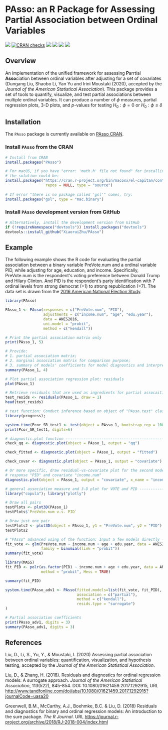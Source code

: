 # PAsso: an R Package for Assessing Partial Association between Ordinal Variables

<!-- badges: start -->

[![](https://www.r-pkg.org/badges/version/PAsso)](https://www.r-pkg.org/badges/version/PAsso)
[![CRAN checks](https://cranchecks.info/badges/summary/PAsso)](https://cran.r-project.org/web/checks/check_results_PAsso.html)
[![](http://cranlogs.r-pkg.org/badges/grand-total/PAsso?color=blue)](http://cranlogs.r-pkg.org/badges/grand-total/PAsso)
[![](http://cranlogs.r-pkg.org/badges/last-month/PAsso?color=green)](http://cranlogs.r-pkg.org/badges/last-month/PAsso?color=green)
[![](http://cranlogs.r-pkg.org/badges/last-week/PAsso?color=yellow)](http://cranlogs.r-pkg.org/badges/last-week/PAsso?color=yellow)
[![](https://travis-ci.com/XiaoruiZhu/PAsso.svg?branch=master)](https://travis-ci.com/XiaoruiZhu/PAsso.svg)

<!-- badges: end -->

Overview
--------

An implementation of the unified framework for assessing **P**arrtial **Asso**ciation between ordinal variables after adjusting for a set of covariates (Dungang Liu, Shaobo Li, Yan Yu and Irini Moustaki (2020), accepted by the *Journal of the American Statistical Association*). This package provides a set of tools to quantify, visualize, and test partial associations between multiple ordinal variables. It can produce a number of $\phi$ measures, partial regression plots, 3-D plots, and $p$-values for testing $H_0: \phi=0$ or $H_0: \phi \leq \delta$

## Installation

The `PAsso` package is currently available on [PAsso CRAN](https://CRAN.R-project.org/package=PAsso).

### Install `PAsso` from the CRAN

``` r
# Install from CRAN
install.packages("PAsso")

# For macOS, if you have "error: 'math.h' file not found" for installing PAsso v0.1.8,
# the solution could be:
install.packages("https://cran.r-project.org/bin/macosx/el-capitan/contrib/3.6/PAsso_0.1.8.tgz", 
                  repos = NULL, type = "source")
                  
# If error "there is no package called 'gsl'" comes, try:
install.packages("gsl", type = "mac.binary")
```

### Install `PAsso` development version from GitHub

``` r
# Alternatively, install the development version from GitHub
if (!requireNamespace("devtools")) install.packages("devtools")
devtools::install_github("XiaoruiZhu/PAsso")
```

## Example

The following example shows the R code for evaluating the partial association between a binary variable $\text{PreVote.num}$ and a ordinal variable $\text{PID}$, while adjusting for age, education, and income. Specifically, $\text{PreVote.num}$ is the respondent's voting preference between Donald Trump and Hilary Clinton. And $\text{PID}$ is the respondent’s party identification with 7 ordinal levels from strong democrat (=1) to strong republication (=7). The data set is drawn from the [2016 American National Election Study](https://electionstudies.org/data-center/2016-time-series-study/).

``` r
library(PAsso)

PAsso_1 <- PAsso(responses = c("PreVote.num", "PID"),
                 adjustments = c("income.num", "age", "edu.year"),
                 data = ANES2016,
                 uni.model = "probit",
                 method = c("kendall"))

# Print the partial association matrix only
print(PAsso_1, 5)

# Provide:
# 1. partial association matrix;
# 2. marginal association matrix for comparison purpose;
# 3. summary of models' coefficients for model diagnostics and interpretation
summary(PAsso_1, 4)

# Plot partial association regression plot: residuals
plot(PAsso_1)

# Retrieve residuals that are used as ingredients for partial assocaition analyses
test_resids <- residuals(PAsso_1, draw = 1)
head(test_resids)

# test function: Conduct inference based on object of "PAsso.test" class ----------------------------
library(progress);

system.time(Pcor_SR_test1 <- test(object = PAsso_1, bootstrap_rep = 100, H0 = 0, parallel = F))
print(Pcor_SR_test1, digits=6)

# diagnostic.plot function -----------------------------------------------------
check_qq <- diagnostic.plot(object = PAsso_1, output = "qq")

check_fitted <- diagnostic.plot(object = PAsso_1, output = "fitted")

check_covar <- diagnostic.plot(object = PAsso_1, output = "covariate")

# Or more specific, draw residual-vs-covariate plot for the second model with
# response "PID" and covariate "income.num" 
diagnostic.plot(object = PAsso_1, output = "covariate", x_name = "income.num", model_id = 2)

# general association measure and 3-D plot for VOTE and PID ------------------
library("copula"); library("plotly")

# Draw all pairs
testPlots <- plot3D(PAsso_1)
testPlots$`PreVote.num v.s. PID`

# Draw just one pair
testPlots2 <- plot3D(object = PAsso_1, y1 = "PreVote.num", y2 = "PID")
testPlots2

# "PAsso" advanced using of the function: Input a few models directly ------------------------------
fit_vote <- glm(PreVote.num ~ income.num + age + edu.year, data = ANES2016,
                family = binomial(link = "probit"))
summary(fit_vote)

library(MASS)
fit_PID <- polr(as.factor(PID) ~ income.num + age + edu.year, data = ANES2016,
                method = "probit", Hess = TRUE)

summary(fit_PID)

system.time(PAsso_adv1 <- PAsso(fitted.models=list(fit_vote, fit_PID),
                                association = c("partial"),
                                method = c("kendall"),
                                resids.type = "surrogate")
)

# Partial association coefficients 
print(PAsso_adv1, digits = 3)
summary(PAsso_adv1, digits = 3)
```

References
----------

Liu, D., Li, S., Yu, Y., & Moustaki, I. (2020) Assessing partial association between ordinal variables: quantification, visualization, and hypothesis testing, accepted by the *Journal of the American Statistical Association*.

Liu, D., & Zhang, H. (2018). Residuals and diagnostics for ordinal regression models: A surrogate approach. *Journal of the American Statistical Association*, 113(522), 845-854. DOI: 10.1080/01621459.2017.1292915, URL
<http://www.tandfonline.com/doi/abs/10.1080/01621459.2017.1292915?journalCode=uasa20>

Greenwell, B.M., McCarthy, A.J., Boehmke, B.C. & Liu, D. (2018)
Residuals and diagnostics for binary and ordinal regression models: An
introduction to the sure package. *The R Journal*. URL <https://journal.r-project.org/archive/2018/RJ-2018-004/index.html>

